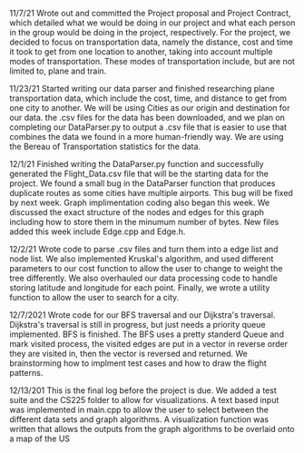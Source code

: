 11/7/21
    Wrote out and committed the Project proposal and Project Contract, which detailed what we would be doing in our
    project and what each person in the group would be doing in the project, respectively. For the project, we decided
    to focus on transportation data, namely the distance, cost and time it took to get from one location to another,
    taking into account multiple modes of transportation. These modes of transportation include, but are not limited
    to, plane and train.

11/23/21
    Started writing our data parser and finished researching plane transportation data, which include the cost, time, 
    and distance to get from one city to another. We will be using Cities as our origin and destination for our data.
    the .csv files for the data has been downloaded, and we plan on completing our DataParser.py to output a .csv file 
    that is easier to use that combines the data we found in a more human-friendly way. We are using the Bereau of 
    Transportation statistics for the data.

12/1/21
    Finished writing the DataParser.py function and successfully generated the Flight_Data.csv file that will be the
    starting data for the project. We found a small bug in the DataParser function that produces duplicate routes as
    some cities have multiple airports. This bug will be fixed by next week. Graph implimentation coding also began
    this week. We discussed the exact structure of the nodes and edges for this graph including how to store them in
    the minumum number of bytes. New files added this week include Edge.cpp and Edge.h.
    
12/2/21
    Wrote code to parse .csv files and turn them into a edge list and node list. We also implemented Kruskal's algorithm, 
    and used different parameters to our cost function to allow the user to change to weight the tree differently. We
    also overhauled our data processing code to handle storing latitude and longitude for each point. Finally, we wrote
    a utility function to allow the user to search for a city.

12/7/2021
    Wrote code for our BFS traversal and our Dijkstra's traversal. Dijkstra's traversal is still in progress, but just 
    needs a priority queue implemented. BFS is finished. The BFS uses a pretty standerd Queue and mark visited process,
    the visited edges are put in a vector in reverse order they are visited in, then the vector is reversed and returned.
    We brainstorming how to implment test cases and how to draw the flight patterns.
  
12/13/201
    This is the final log before the project is due. We added a test suite and the CS225 folder to allow for visualizations.
    A text based input was implemented in main.cpp to allow the user to select between the different data sets and graph algorithms.
    A visualization function was written that allows the outputs from the graph algorithms to be overlaid onto a map of the US

